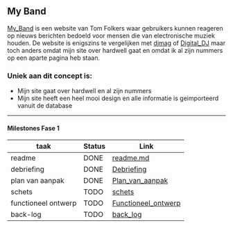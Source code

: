 ## My Band
[My_Band] is een website van Tom Folkers waar gebruikers kunnen reageren op nieuws berichten bedoeld voor mensen die van electronische muziek houden. De website is enigszins te vergelijken met [djmag] of [Digital_DJ] maar toch anders omdat mijn site over hardwell gaat en omdat ik al zijn nummers op een aparte pagina heb staan.

   [My_Band]: <http://volnion.nl/bewijzenmap/periode1.4/proj/opdracht2/public/>
   [djmag]: <https://djmag.nl>
   [Digital_DJ]: <https://www.digitaldjtips.com/category/news/latest/>
   
### Uniek aan dit concept is: 
 * Mijn site gaat over hardwell en al zijn nummers
 * Mijn site heeft een heel mooi design en alle informatie is geimporteerd vanuit de database

---
#### Milestones Fase 1
| taak  | Status | Link | 
| ------ |  ------ | ------ |
| readme                         | DONE |  [readme.md]            | 
| debriefing                     | DONE | [Debriefing]            |
| plan van aanpak                | DONE | [Plan_van_aanpak]       | 
| schets                         | TODO | [schets]                |
| functioneel ontwerp            | TODO | [Functioneel_ontwerp]   |
| back-log                       | TODO | [back_log]              | 

   [readme.md]: <https://github.com/tom075/My-Band-Project/blob/master/README.md>
   [Debriefing]: <https://github.com/tom075/My-Band-Project/blob/master/documentatie/Debriefing%20My%20Band.pdf>
   [Plan_van_aanpak]: <https://github.com/tom075/My-Band-Project/blob/master/documentatie/Plan%20van%20aanpak.pdf>
   [schets]: <http://www.google.nl>
   [Functioneel_ontwerp]: <http://www.google.nl>
   [back_log]: <http://www.google.nl>

